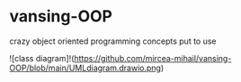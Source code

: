 # vansing-OOP
crazy object oriented programming concepts put to use 

![class diagram]!(https://github.com/mircea-mihail/vansing-OOP/blob/main/UMLdiagram.drawio.png)
